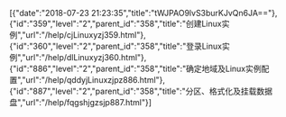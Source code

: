[{"date":"2018-07-23 21:23:35","title":"tWJPAO9lvS3burKJvQn6JA=="},{"id":"359","level":"2","parent_id":"358","title":"创建Linux实例","url":"/help/cjLinuxyzj359.html"},{"id":"360","level":"2","parent_id":"358","title":"登录Linux实例","url":"/help/dlLinuxyzj360.html"},{"id":"886","level":"2","parent_id":"358","title":"确定地域及Linux实例配置","url":"/help/qddyjLinuxzjpz886.html"},{"id":"887","level":"2","parent_id":"358","title":"分区、格式化及挂载数据盘","url":"/help/fqgshjgzsjp887.html"}]